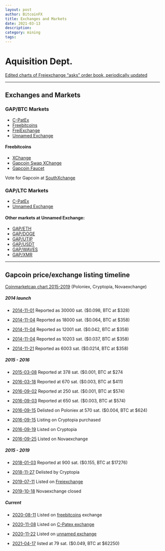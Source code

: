 ```yaml
---
layout: post
author: BitcoinFX
title: Exchanges and Markets
date: 2021-03-13
description: 
category: mining
tags:
---
```


# Aquisition Dept.

[Edited charts of Freiexchange “asks” order book, periodically updated](/orderbook/)

---

## Exchanges and Markets

### GAP/BTC Markets

- [C-PatEx](https://c-patex.com/markets/gapbtc)
- [Freebitcoins](https://freebitcoins.com/?aKey=d4408df79dc7397f5e85358bb65da52c2c3da033)
- [FreiExchange](https://freiexchange.com/market/GAP/BTC)
- [Unnamed Exchange](https://www.unnamed.exchange/Exchange/Basic?market=GAP_BTC)

#### Freebitcoins
- [XChange](https://freebitcoins.com/xchange/market/Bitcoin-Gapcoin/?aKey=d4408df79dc7397f5e85358bb65da52c2c3da033)
- [Gapcoin Swap XChange](https://freebitcoins.com/swap/?aKey=d4408df79dc7397f5e85358bb65da52c2c3da033)
- [Gapcoin Faucet](https://freebitcoins.com/faucet/?aKey=d4408df79dc7397f5e85358bb65da52c2c3da033)

Vote for Gapcoin at [SouthXchange](https://main.southxchange.com/Home/Vote#new-coins)

### GAP/LTC Markets

- [C-PatEx](https://c-patex.com/markets/gapltc)
- [Unnamed Exchange](https://www.unnamed.exchange/Exchange/Basic?market=GAP_LTC)

#### Other markets at Unnamed Exchange:

- [GAP/ETH](https://www.unnamed.exchange/Exchange/Basic?market=GAP_ETH)
- [GAP/DOGE](https://www.unnamed.exchange/Exchange/Basic?market=GAP_DOGE)
- [GAP/UTIP](https://www.unnamed.exchange/Exchange/Basic?market=GAP_UTIP)
- [GAP/USDT](https://www.unnamed.exchange/Exchange/Basic?market=GAP_USDT)
- [GAP/WAVES](https://www.unnamed.exchange/Exchange/Basic?market=GAP_WAVES)
- [GAP/XMR](https://www.unnamed.exchange/Exchange/Basic?market=GAP_XMR)


---

## Gapcoin price/exchange listing timeline

  <p><a href="https://coinmarketcap.com/currencies/gapcoin/" target="_blank">Coinmarketcap chart 2015-2019</a> (Poloniex, Cryptopia, Novaexchange)</p>
  <h5 class="ui small header">2014 launch</h5>
  <ul>
    <li><p><a href="https://bitcointalk.org/index.php?topic=822498.msg9406459#msg9406459"   target="_blank"><span class="date">2014-11-01</span></a> Reported as 30000 sat. ($0.098, BTC at $328)</p></li>
    <li><p><a href="https://bitcointalk.org/index.php?topic=822498.msg9428967#msg9428967"   target="_blank"><span class="date">2014-11-04</span></a> Reported as 18000 sat. ($0.064, BTC at $358)</p></li>
    <li><p><a href="https://bitcointalk.org/index.php?topic=822498.msg9429994#msg9429994"   target="_blank"><span class="date">2014-11-04</span></a> Reported as 12001 sat. ($0.042, BTC at $358)</p></li>
    <li><p><a href="https://bitcointalk.org/index.php?topic=822498.msg9432147#msg9432147"   target="_blank"><span class="date">2014-11-04</span></a> Reported as 10203 sat. ($0.037, BTC at $358)</p></li>
    <li><p><a href="https://bitcointalk.org/index.php?topic=822498.msg9615257#msg9615257"   target="_blank"><span class="date">2014-11-21</span></a> Reported as 6003 sat. ($0.0214, BTC at $358)</p></li>
  </ul>
  <h5 class="ui small header">2015 - 2016</h5>
  <ul>
    <li><p><a href="https://bitcointalk.org/index.php?topic=822498.msg10702848#msg10702848" target="_blank"><span class="date">2015-03-08</span></a> Reported at 378 sat. ($0.001, BTC at $274</p></li>
    <li><p><a href="https://bitcointalk.org/index.php?topic=822498.msg14240656#msg14240656" target="_blank"><span class="date">2016-03-18</span></a> Reported at 670 sat. ($0.003, BTC at $411)</p></li>
    <li><p><a href="https://bitcointalk.org/index.php?topic=822498.msg16123268#msg16123268" target="_blank"><span class="date">2016-09-02</span></a> Reported at 250 sat. ($0.001, BTC at $574)</p></li>
    <li><p><a href="https://bitcointalk.org/index.php?topic=822498.msg16131503#msg16131503" target="_blank"><span class="date">2016-09-03</span></a> Reported at 650 sat. ($0.003, BTC at $574)</p></li>
    <li><p><a href="https://bitcointalk.org/index.php?topic=822498.msg16253753#msg16253753" target="_blank"><span class="date">2016-09-15</span></a> Delisted on Poloniex at 570 sat. ($0.004, BTC at $624)</p></li>
    <li><p><a href="https://bitcointalk.org/index.php?topic=822498.msg16259493#msg16259493" target="_blank"><span class="date">2016-09-15</span></a> Listing on Cryptopia purchased</p></li>
    <li><p><a href="https://bitcointalk.org/index.php?topic=822498.msg16295040#msg16295040" target="_blank"><span class="date">2016-09-19</span></a> Listed on Cryptopia</p></li>
    <li><p><a href="https://bitcointalk.org/index.php?topic=822498.msg16363560#msg16363560" target="_blank"><span class="date">2016-09-25</span></a> Listed on Novaexchange</p></li>
  </ul>
  <h5 class="ui small header">2015 - 2019</h5>
  <ul>
    <li><p><a href="https://bitcointalk.org/index.php?topic=822498.msg27375983#msg27375983" target="_blank"><span class="date">2018-01-03</span></a> Reported at 900 sat. ($0.155, BTC at $17276)</p></li>
    <li><p><a href="https://bitcointalk.org/index.php?topic=822498.msg48301084#msg48301084" target="_blank"><span class="date">2018-11-27</span></a> Delisted by Cryptopia</p></li>
    <li><p><a href="https://bitcointalk.org/index.php?topic=822498.msg51780389#msg51780389" target="_blank"><span class="date">2019-07-11</span></a> Listed on <a href="https://freiexchange.com/market/GAP/BTC" target="_blank">Freiexchange</a></p></li>
    <li><p><a href="https://bitcointalk.org/index.php?topic=822498.msg52793756#msg52793756" target="_blank"><span class="date">2019-10-18</span></a> Novaexchange closed</p></li>
  </ul>
  <h5 class="ui small header">Current</h5>
  <ul>
    <li><p><a href="https://bitcointalk.org/index.php?topic=822498.msg54972227#msg54972227" target="_blank"><span class="date">2020-08-11</span></a> Listed on <a href="https://freebitcoins.com/xchange/market/Bitcoin-Gapcoin" target="_blank">freebitcoins</a> exchange</p></li>
    <li><p><a href="https://bitcointalk.org/index.php?topic=822498.msg55547885#msg55547885" target="_blank"><span class="date">2020-11-08</span></a> Listed on <a href="https://c-patex.com/markets/gapbtc" target="_blank">C-Patex exchange</a></p></li>
    <li><p><a href="https://bitcointalk.org/index.php?topic=822498.msg55658535#msg55658535" target="_blank"><span class="date">2020-11-22</span></a> Listed on <a href="https://www.unnamed.exchange/Exchange/Basic?market=GAP_BTC" target="_blank">unnamed exchange</a></p></li>
    <li><p><a href="https://freiexchange.com/market/GAP/BTC" target="_blank"><span class="date">2021-04-17</span></a> listed at 79 sat. ($0.049, BTC at $62250)</p></li>
  </ul>
